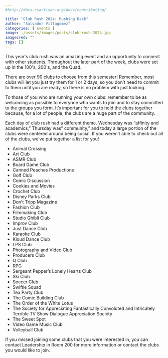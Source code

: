 ```yaml
---
#http://docs.csartisan.org/docs/contributing/

title: "Club Rush 2024: Rushing Back"
author: "Salvador Villagomez"
categories: [ events ]
image: ./assets/images/posts/club-rush-2024.jpg
imagecred: ""
tags: []
---
```

This year's club rush was an amazing event and an opportunity to connect with other students. Throughout the later part of the week, clubs were set up in the 100's, 200's, and the Quad. 	

There are over 90 clubs to choose from this semester! Remember, most clubs will let you just try them for 1 or 2 days, so you don’t need to commit to them until you are ready, so there is no problem with just looking.

To those of you who are running your own clubs: remember to be as welcoming as possible to everyone who wants to join and to stay committed to the groups you form. It’s important for you to hold the clubs together because, for a lot of people, the clubs are a huge part of the community. 

Each day of club rush had a different theme. Wednesday was “affinity and academics,” Thursday was” community,” and today a large portion of the clubs were centered around being social. If you weren’t able to check out all of the clubs, we’ve put together a list for you! 

- Animal Crossing 
- Art Club
- ASMR Club 
- Board Game Club 
- Canned Peaches Productions 
- Golf Club 
- Comic Discussion 
- Cookies and Movies 
- Crochet Club
- Disney Parks Club
- Don’t Tripp Magazine 
- Fashion Club
- Filmmaking Club
- Studio Ghibli Club 
- Improv Club 
- Just Dance Club 
- Karaoke Club 
- Kloud Dance Club 
- LPS Club 
- Photography and Video Club 
- Producers Club
- Q Club 
- RPG 
- Sergeant Pepper’s Lonely Hearts Club 
- Ski Club 
- Soccer Club 
- Swiftie Squad 
- Tea Party Club 
- The Comic Building Club 
- The Order of the White Lotus 
- The Society for Appreciating Fantastically Convoluted and Intricately Terrible TV Show Dialogue Appreciation Society  
- The Sweet Spot 
- Video Game Music Club 
- Volleyball Club

If you missed joining some clubs that you were interested in, you can contact Leadership in Room 200 for more information or contact the clubs you would like to join. 